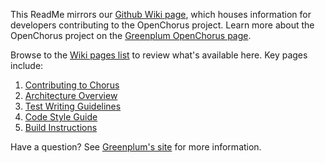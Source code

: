 This ReadMe mirrors our [Github Wiki page](https://github.com/GreenplumChorus/chorus/wiki), which houses information for developers contributing to the OpenChorus project.  Learn more about the OpenChorus project on the [Greenplum OpenChorus page](http://www.greenplum.com/communities/developer/openchorus).

Browse to the [Wiki pages list](https://github.com/GreenplumChorus/chorus/wiki/_pages) to review what's available here.  Key pages include:

1. [Contributing to Chorus](https://github.com/GreenplumChorus/chorus/wiki/Contributing-to-Chorus)
1. [Architecture Overview](https://github.com/GreenplumChorus/chorus/wiki/Architecture-Overview)
1. [Test Writing Guidelines](https://github.com/GreenplumChorus/chorus/wiki/Test-Writing-Guidelines)
1. [Code Style Guide](https://github.com/GreenplumChorus/chorus/wiki/Code-style)
1. [Build Instructions](https://github.com/GreenplumChorus/chorus/wiki/Build-Instructions)

Have a question?  See [Greenplum's site](http://www.greenplum.com/communities/developer/openchorus) for more information. 